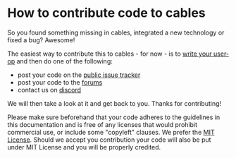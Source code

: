 # How to contribute code to cables

So you found something missing in cables, integrated a new technology or fixed a bug? Awesome!

The easiest way to contribute this to cables - for now - is to [write your user-op](../../../5_writing_ops/dev_ops/dev_ops) and then do one of the following:

- post your code on the [public issue tracker](https://github.com/cables-gl/cables_docs/issues)
- post your code to the [forums](https://github.com/cables-gl/cables_docs/discussions/categories/show-and-tell)
- contact us on [discord](https://discord.gg/cablesgl)

We will then take a look at it and get back to you. Thanks for contributing!

Please make sure beforehand that your code adheres to the guidelines in this documentation and is free of any licenses that would prohibit commercial use, or include some "copyleft" clauses. 
We prefer the [MIT License](https://opensource.org/licenses/MIT). Should we accept you contribution your code will also be put under MIT License and you will be properly credited.

